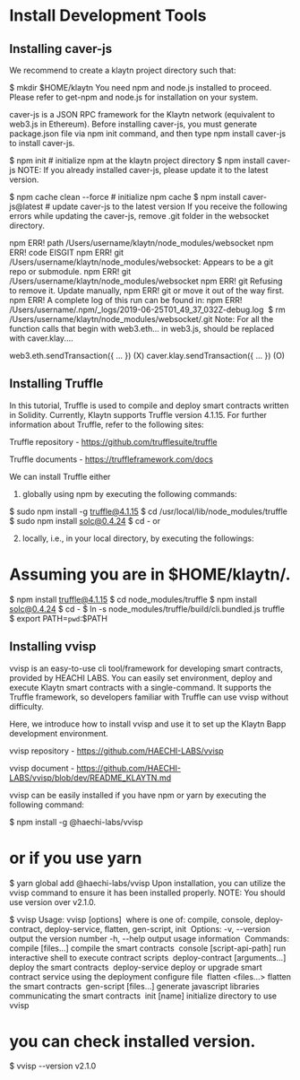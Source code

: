 # Install Development Tools

## Installing caver-js
We recommend to create a klaytn project directory such that:

$ mkdir $HOME/klaytn
You need npm and node.js installed to proceed. Please refer to get-npm and node.js for installation on your system.

​caver-js is a JSON RPC framework for the Klaytn network (equivalent to web3.js in Ethereum). Before installing caver-js, you must generate package.json file via npm init command, and then type npm install caver-js to install caver-js.

$ npm init # initialize npm at the klaytn project directory
$ npm install caver-js
NOTE: If you already installed caver-js, please update it to the latest version.

$ npm cache clean --force # initialize npm cache
$ npm install caver-js@latest # update caver-js to the latest version
If you receive the following errors while updating the caver-js, remove .git folder in the websocket directory.

npm ERR! path /Users/username/klaytn/node_modules/websocket
npm ERR! code EISGIT
npm ERR! git /Users/username/klaytn/node_modules/websocket: Appears to be a git repo or submodule.
npm ERR! git     /Users/username/klaytn/node_modules/websocket
npm ERR! git Refusing to remove it. Update manually,
npm ERR! git or move it out of the way first.
​
npm ERR! A complete log of this run can be found in:
npm ERR!     /Users/username/.npm/_logs/2019-06-25T01_49_37_032Z-debug.log
​
$ rm /Users/username/klaytn/node_modules/websocket/.git
Note: For all the function calls that begin with web3.eth... in web3.js, should be replaced with caver.klay....

web3.eth.sendTransaction({ ... }) (X) caver.klay.sendTransaction({ ... }) (O)

## Installing Truffle
In this tutorial, Truffle is used to compile and deploy smart contracts written in Solidity. Currently, Klaytn supports Truffle version 4.1.15. For further information about Truffle, refer to the following sites:

Truffle repository - https://github.com/trufflesuite/truffle​

Truffle documents - https://truffleframework.com/docs​

We can install Truffle either

1) globally using npm by executing the following commands:

$ sudo npm install -g truffle@4.1.15
$ cd /usr/local/lib/node_modules/truffle
$ sudo npm install solc@0.4.24
$ cd -
or

2) locally, i.e., in your local directory, by executing the followings:

# Assuming you are in $HOME/klaytn/.
$ npm install truffle@4.1.15
$ cd node_modules/truffle
$ npm install solc@0.4.24
$ cd -
$ ln -s node_modules/truffle/build/cli.bundled.js truffle
$ export PATH=`pwd`:$PATH
## Installing vvisp
vvisp is an easy-to-use cli tool/framework for developing smart contracts, provided by HEACHI LABS. You can easily set environment, deploy and execute Klaytn smart contracts with a single-command.
It supports the Truffle framework, so developers familiar with Truffle can use vvisp without difficulty.

Here, we introduce how to install vvisp and use it to set up the Klaytn Bapp development environment.

vvisp repository - https://github.com/HAECHI-LABS/vvisp​

vvisp document - https://github.com/HAECHI-LABS/vvisp/blob/dev/README_KLAYTN.md​

vvisp can be easily installed if you have npm or yarn by executing the following command:

$ npm install -g @haechi-labs/vvisp
# or if you use yarn
$ yarn global add @haechi-labs/vvisp
Upon installation, you can utilize the vvisp command to ensure it has been installed properly.
NOTE: You should use version over v2.1.0.

$ vvisp
Usage: vvisp <command> [options]
​
where <command> is one of: compile, console, deploy-contract, deploy-service, flatten, gen-script, init
​
Options:
  -v, --version  output the version number
  -h, --help     output usage information
​
Commands:
​
   compile [files...]                       compile the smart contracts
​
   console [script-api-path]                run interactive shell to execute contract scripts
​
   deploy-contract <file> [arguments...]    deploy the smart contracts
​
   deploy-service                           deploy or upgrade smart contract service using the deployment configure file
​
   flatten <files...>                       flatten the smart contracts
​
   gen-script [files...]                    generate javascript libraries communicating the smart contracts
​
   init [name]                              initialize directory to use vvisp
​
# you can check installed version.
$ vvisp --version
v2.1.0
